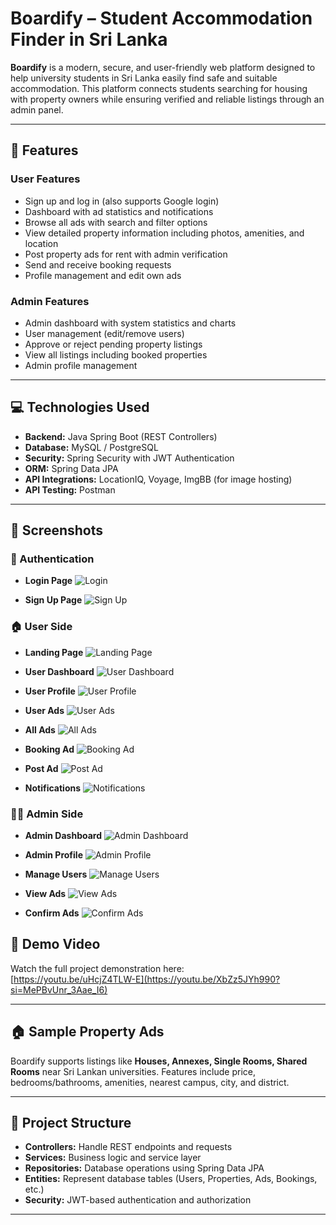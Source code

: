 # Boardify – Student Accommodation Finder in Sri Lanka

**Boardify** is a modern, secure, and user-friendly web platform designed to help university students in Sri Lanka easily find safe and suitable accommodation. This platform connects students searching for housing with property owners while ensuring verified and reliable listings through an admin panel.

---

## 🚀 Features

### User Features
- Sign up and log in (also supports Google login)  
- Dashboard with ad statistics and notifications  
- Browse all ads with search and filter options  
- View detailed property information including photos, amenities, and location  
- Post property ads for rent with admin verification  
- Send and receive booking requests  
- Profile management and edit own ads  

### Admin Features
- Admin dashboard with system statistics and charts  
- User management (edit/remove users)  
- Approve or reject pending property listings  
- View all listings including booked properties  
- Admin profile management  

---

## 💻 Technologies Used
- **Backend:** Java Spring Boot (REST Controllers)  
- **Database:** MySQL / PostgreSQL  
- **Security:** Spring Security with JWT Authentication  
- **ORM:** Spring Data JPA  
- **API Integrations:** LocationIQ, Voyage, ImgBB (for image hosting)  
- **API Testing:** Postman  

---

## 📸 Screenshots

### 🔑 Authentication
- **Login Page**
  ![Login](screenshots/logIn.jpg)

- **Sign Up Page**
  ![Sign Up](screenshots/signUp.jpg)

### 🏠 User Side
- **Landing Page**
  ![Landing Page](screenshots/landingPage.jpg)

- **User Dashboard**
  ![User Dashboard](screenshots/userDashboard.jpg)

- **User Profile**
  ![User Profile](screenshots/userProfile.jpg)

- **User Ads**
  ![User Ads](screenshots/userMyAds.jpg)

- **All Ads**
  ![All Ads](screenshots/userAllAds.jpg)

- **Booking Ad**
  ![Booking Ad](screenshots/userBookingAdd.jpg)

- **Post Ad**
  ![Post Ad](screenshots/userPostAdd.jpg)

- **Notifications**
  ![Notifications](screenshots/userNotification.jpg)

### 👨‍💼 Admin Side
- **Admin Dashboard**
  ![Admin Dashboard](screenshots/adminDashboard.jpg)

- **Admin Profile**
  ![Admin Profile](screenshots/adminProfile.jpg)

- **Manage Users**
  ![Manage Users](screenshots/adminUserManage.jpg)

- **View Ads**
  ![View Ads](screenshots/adminViewAdd.jpg)

- **Confirm Ads**
  ![Confirm Ads](screenshots/adminConfirmAdd.jpg)


## 🎥 Demo Video
Watch the full project demonstration here:  
[https://youtu.be/uHcjZ4TLW-E](https://youtu.be/XbZz5JYh990?si=MePBvUnr_3Aae_I6)

---

## 🏠 Sample Property Ads
Boardify supports listings like **Houses, Annexes, Single Rooms, Shared Rooms** near Sri Lankan universities. Features include price, bedrooms/bathrooms, amenities, nearest campus, city, and district.  

---

## 📂 Project Structure
- **Controllers:** Handle REST endpoints and requests  
- **Services:** Business logic and service layer  
- **Repositories:** Database operations using Spring Data JPA  
- **Entities:** Represent database tables (Users, Properties, Ads, Bookings, etc.)  
- **Security:** JWT-based authentication and authorization  

---
